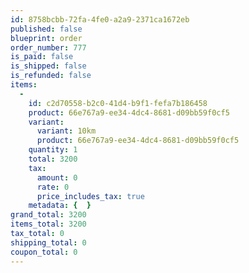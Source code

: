 ```yaml
---
id: 8758bcbb-72fa-4fe0-a2a9-2371ca1672eb
published: false
blueprint: order
order_number: 777
is_paid: false
is_shipped: false
is_refunded: false
items:
  -
    id: c2d70558-b2c0-41d4-b9f1-fefa7b186458
    product: 66e767a9-ee34-4dc4-8681-d09bb59f0cf5
    variant:
      variant: 10km
      product: 66e767a9-ee34-4dc4-8681-d09bb59f0cf5
    quantity: 1
    total: 3200
    tax:
      amount: 0
      rate: 0
      price_includes_tax: true
    metadata: {  }
grand_total: 3200
items_total: 3200
tax_total: 0
shipping_total: 0
coupon_total: 0
---
```

